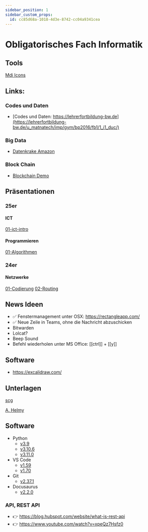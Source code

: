 ```yaml
---
sidebar_position: 1
sidebar_custom_props:
  id: cc85d68a-1018-4d3e-8742-cc04a9341cea
---
```


# Obligatorisches Fach Informatik

## Tools

[Mdi Icons](/mdi)

## Links:
### Codes und Daten
- [Codes und Daten: https://lehrerfortbildung-bw.de](https://lehrerfortbildung-bw.de/u_matnatech/imp/gym/bp2016/fb1/1_i1_duc/)
### Big Data
- [Datenkrake Amazon](https://www.srf.ch/news/wirtschaft/datenauskunft-post-von-amazon-164-zip-files)
### Block Chain
- [Blockchain Demo](https://andersbrownworth.com/blockchain/blockchain)

## Präsentationen

### 25er
#### ICT

[01-ict-intro](/p/01-ict-intro.html)

#### Programmieren
[01-Algorithmen](/p/Programmieren/Algorithmen/01-algorithmen.html)

### 24er
#### Netzwerke

[01-Codierung](/p/Netzwerke/Codierung/01-codierung.html)
[02-Routing](/p/Netzwerke/Routing/presentation.html)

## News Ideen
- ✅ Fenstermanagement unter OSX: https://rectangleapp.com/
- ✅ Neue Zeile in Teams, ohne die Nachricht abzuschicken
- Bitwarden
- Lolcat?
- Beep Sound
- Befehl wiederholen unter MS Office: [[ctrl]] + [[y]]

## Software
- https://excalidraw.com/

## Unterlagen

[scg](https://erzbe-my.sharepoint.com/personal/andres_scheidegger_gbsl_ch/_layouts/15/onedrive.aspx?id=%2Fpersonal%2Fandres%5Fscheidegger%5Fgbsl%5Fch%2FDocuments%2FIN)

[A. Helmy](https://sites.google.com/view/praktikuminformatik/agenda-4-gym-ef)

## Software

- Python
  - [v3.9](/software-installation/python/v3.9)
  - [v3.10.6](/software-installation/python/v3.10.6)
  - [v3.11.0](/software-installation/python/v3.11.0)
- VS Code
  - [v1.59](/software-installation/vs-code/v1.59)
  - [v1.70](/software-installation/vs-code/v1.70)
- Git
  - [v2.37.1](/software-installation/git/v2.37.1)
- Docusaurus
  - [v2.2.0](/docusaurus/v2.2.0)




### API, REST API
- 👉 https://blog.hubspot.com/website/what-is-rest-api
- 👉 https://www.youtube.com/watch?v=xpeQz7Hsfz0

